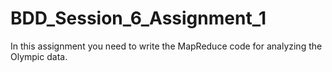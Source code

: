# BDD_Session_6_Assignment_1
In this assignment you need to write the MapReduce code for analyzing the Olympic data. 
